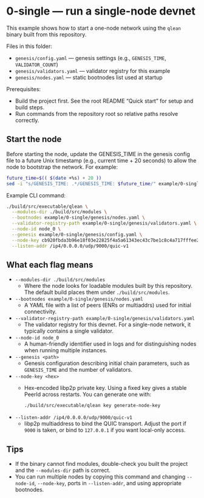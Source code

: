 # 0-single — run a single-node devnet

This example shows how to start a one-node network using the `qlean` binary built from this repository.

Files in this folder:
- `genesis/config.yaml` — genesis settings (e.g., `GENESIS_TIME`, `VALIDATOR_COUNT`)
- `genesis/validators.yaml` — validator registry for this example
- `genesis/nodes.yaml` — static bootnodes list used at startup

Prerequisites:
- Build the project first. See the root README “Quick start” for setup and build steps.
- Run commands from the repository root so relative paths resolve correctly.

## Start the node

Before starting the node, update the GENESIS_TIME in the genesis config file to a future Unix timestamp (e.g., current time + 20 seconds) to allow the node to bootstrap the network. For example:

```bash
future_time=$(( $(date +%s) + 20 ))
sed -i "s/GENESIS_TIME: .*/GENESIS_TIME: $future_time/" example/0-single/genesis/config.yaml
```

Example CLI command:

```zsh
./build/src/executable/qlean \
  --modules-dir ./build/src/modules \
  --bootnodes example/0-single/genesis/nodes.yaml \
  --validator-registry-path example/0-single/genesis/validators.yaml \
  --node-id node_0 \
  --genesis example/0-single/genesis/config.yaml \
  --node-key cb920fbda3b96e18f03e22825f4a5a61343ec43c7be1c8c4a717fffee2f4c4ce \
  --listen-addr /ip4/0.0.0.0/udp/9000/quic-v1
```

## What each flag means

- `--modules-dir ./build/src/modules`
  - Where the node looks for loadable modules built by this repository. The default build places them under `./build/src/modules`.
- `--bootnodes example/0-single/genesis/nodes.yaml`
  - A YAML file with a list of peers (ENRs or multiaddrs) used for initial connectivity.
- `--validator-registry-path example/0-single/genesis/validators.yaml`
  - The validator registry for this devnet. For a single-node network, it typically contains a single validator.
- `--node-id node_0`
  - A human-friendly identifier used in logs and for distinguishing nodes when running multiple instances.
- `--genesis <path>`
  - Genesis configuration describing initial chain parameters, such as `GENESIS_TIME` and the number of validators.
- `--node-key <hex>`
  - Hex-encoded libp2p private key. Using a fixed key gives a stable PeerId across restarts. You can generate one with:
    
    ```zsh
    ./build/src/executable/qlean key generate-node-key
    ```
- `--listen-addr /ip4/0.0.0.0/udp/9000/quic-v1`
  - libp2p multiaddress to bind the QUIC transport. Adjust the port if `9000` is taken, or bind to `127.0.0.1` if you want local-only access.

## Tips

- If the binary cannot find modules, double-check you built the project and the `--modules-dir` path is correct.
- You can run multiple nodes by copying this command and changing `--node-id`, `--node-key`, ports in `--listen-addr`, and using appropriate bootnodes.
